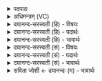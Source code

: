 <details><summary>पदपाठः</summary>

यत्र॑। ब्रह्म॑। च॒। क्ष॒त्रम्। च॒। स॒म्यञ्चौ॑। चर॑तः। स॒ह। तम्। लो॒कम्। पुण्य॑म्। प्र। ज्ञे॒ष॒म्। यत्र॑। दे॒वाः। स॒ह। अ॒ग्निना॑। २५।
</details>

<details><summary>अधिमन्त्रम् (VC)</summary>

- अग्निर्देवता
- अश्वतराश्विर्ऋषिः
- अनुष्टुप्
- गान्धारः
</details>

<details><summary>दयानन्द-सरस्वती (हि) - विषयः</summary>

फिर उसी विषय को अगले मन्त्र में कहा है ॥
</details>

<details><summary>दयानन्द-सरस्वती (हि) - पदार्थः</summary>

पदार्थान्वयभाषाः -  हे मनुष्यो ! जैसे मैं (यत्र) जिस परमात्मा में (ब्रह्म) ब्राह्मण अर्थात् विद्वानों का कुल (च) और (क्षत्रम्) विद्या, शौर्यादि गुणयुक्त क्षत्रियकुल ये दोनों (सह) साथ (सम्यञ्चौ) अच्छे प्रकार प्रीतियुक्त (च) तथा वैश्य आदि के कुल (चरतः) मिलकर व्यवहार करते हैं और (यत्र) जिस ब्रह्म में (देवाः) दिव्यगुणवाले पृथिव्यादि लोक वा विद्वान् जन (अग्निना) बिजुली रूप अग्नि के (सह) साथ वर्तते हैं, (तम्) उस (लोकम्) देखने के योग्य (पुण्यम्) सुखस्वरूप निष्पाप परमात्मा को (प्र, ज्ञेषम्) जानूँ, वैसे तुम लोग भी इस को जानो ॥२५ ॥
</details>

<details><summary>दयानन्द-सरस्वती (हि) - भावार्थः</summary>

भावार्थभाषाः -  इस मन्त्र में वाचकलुप्तोपमालङ्कार है। जो ब्रह्म एक चेतनमात्र स्वरूप, सब का अधिकारी, पापरहित, ज्ञान से देखने योग्य, सर्वत्र व्याप्त, सब के साथ वर्त्तमान है, वही सब मनुष्यों का उपास्य देव है ॥२५ ॥
</details>

<details><summary>दयानन्द-सरस्वती (सं) - विषयः</summary>

पुनस्तमेव विषयमाह ॥
</details>

<details><summary>दयानन्द-सरस्वती (सं) - पदार्थः</summary>

पदार्थान्वयभाषाः -  हे मनुष्याः ! यथाऽहं यत्र ब्रह्म च क्षत्रं सह सम्यञ्चौ च चरतो यत्र देवा अग्निना सह वर्त्तन्ते, तं लोकं पुण्यं प्रज्ञेषम्, तथा यूयमप्येतं विजानीत ॥२५ ॥
</details>

<details><summary>दयानन्द-सरस्वती (सं) - भावार्थः</summary>

भावार्थभाषाः -  अत्र वाचकलुप्तोपमालङ्कारः। यद् ब्रह्मैकचेतनमात्रं सर्वेषामधिकारि निष्पापं ज्ञानेन द्रष्टुं योग्यं सर्वत्राऽभिव्याप्तं सहचरितं वर्तते, तदेव सर्वैरुपास्यम् ॥२५ ॥
</details>

<details><summary>सविता जोशी ← दयानन्दः (म) - भावार्थः</summary>

भावार्थभाषाः -  या मंत्रात वाचकलुप्तोपमालंकार आहे. जे ब्रह्म एक चेतनस्वरूप, सर्वांमध्ये अधिष्ठित, पापरहित, ज्ञानाने पाहण्यायोग्य, सर्वत्र व्याप्त, सर्वांमध्ये व्याप्त असते तेच सर्वांचे उपास्यदेव असते.
</details>